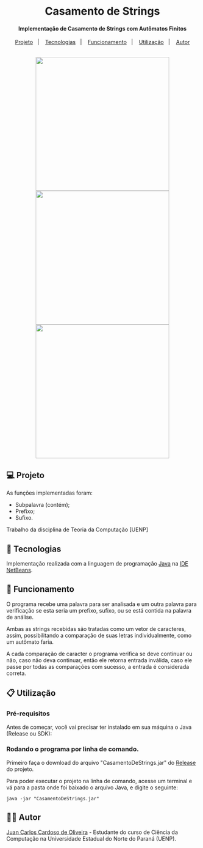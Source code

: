 <h1 align="center">Casamento de Strings</h1>
<h4 align="center">Implementação de Casamento de Strings com Autômatos Finitos</h4>

<p align="center">
  <a href="#-projeto">Projeto</a>&nbsp;&nbsp;&nbsp;|&nbsp;&nbsp;&nbsp;
  <a href="#-tecnologias">Tecnologias</a>&nbsp;&nbsp;&nbsp;|&nbsp;&nbsp;&nbsp;  
  <a href="#-funcionamento">Funcionamento</a>&nbsp;&nbsp;&nbsp;|&nbsp;&nbsp;&nbsp; 
  <a href="#-utilização">Utilização</a>&nbsp;&nbsp;&nbsp;|&nbsp;&nbsp;&nbsp;
  <a href="#-autor">Autor</a>
</p>

<p align="center">
  <br/>
  <img src="https://i.imgur.com/i9jFLYY.png" width="350"/>
  <img src="https://i.imgur.com/UqFN0nj.png" width="350"/>
  <img src="https://i.imgur.com/ux2Jjl0.png" width="350"/>
  <br/>
</p>

## 💻 Projeto

As funções implementadas foram: 

- Subpalavra (contém);
- Prefixo;
- Sufixo.

Trabalho da disciplina de Teoria da Computação [UENP]

## 🚀 Tecnologias

Implementação realizada com a linguagem de programação [Java](https://www.oracle.com/java/) na [IDE NetBeans](https://netbeans.org/).

## 📖 Funcionamento

O programa recebe uma palavra para ser analisada e um outra palavra para verificação se esta seria um prefixo, sufixo, ou se está contida na palavra de análise.

Ambas as strings recebidas são tratadas como um vetor de caracteres, assim, possibilitando a comparação de suas letras individualmente, como um autômato faria.

A cada comparação de caracter o programa verifica se deve continuar ou não, caso não deva continuar, então ele retorna entrada inválida, caso ele passe por todas as comparações com sucesso, a entrada é considerada correta.

## 📋 Utilização

### Pré-requisitos

Antes de começar, você vai precisar ter instalado em sua máquina o Java (Release ou SDK):

### Rodando o programa por linha de comando.

Primeiro faça o download do arquivo "CasamentoDeStrings.jar" do [Release](https://github.com/juanoliveira82/casamento-strings/releases) do projeto.

Para poder executar o projeto na linha de comando, acesse um terminal e vá para a pasta onde foi baixado o arquivo Java, e digite o seguinte:
```
java -jar "CasamentoDeStrings.jar"
```

## 👨‍💻 Autor

[Juan Carlos Cardoso de Oliveira](https://github.com/juanoliveira82) - Estudante do curso de Ciência da Computação na Universidade Estadual do Norte do Paraná (UENP).

